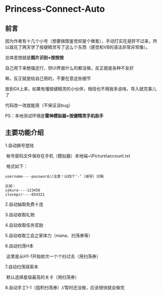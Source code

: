 # Princess-Connect-Auto
## 前言

因为作者有十几个小号（想要做图鉴党却是个微氪），手动打实在是肝不过来，所以就花了两天学了按键精灵写了这么个东西（感觉和VB的语法非常非常像）。

总体思想就是**图片识别+按按按**

自己用下来勉强还行，但UI界面什么的都没做，反正就是各种不友好

嘛，反正就是给自己用的，不要在意这些细节

放到Git上来，如果有懂按键精灵的小伙伴，相信也不用我多说啥，导入就完事儿了

代码改一改就能用（不保证没bug）

PS：本地测试环境是**雷神模拟器+按键精灵手机助手**



## 主要功能介绍

1.自动换号登陆

​	帐号密码文件保存在手机（模拟器）本地端~\Picture\account.txt

​	格式如下：

```
username----password//注意！以四个‘-’（减号）分隔

比如：
sakura----123456
ilovepcr----654321
```

2.自动抽取免费十连

3.自动收取礼物

4.自动收取任务奖励

5.自动收取工会之家体力（mana、扫荡券等）

6.自动扫荡H本

​	这里是从H1-1开始依次一个个扫过去（用扫荡券）

7.自动扫荡探索本

​	默认选择星级最高的关卡（用扫荡券）

8.自动手工1-1（囤积扫荡券）//暂时还没做，应该很快就会做完